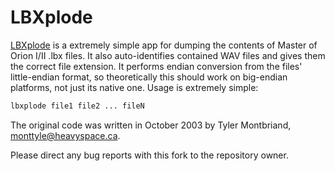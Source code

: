 # LBXplode

[LBXplode](http://burningsmell.org/lbxplode/) is a extremely simple app for dumping the contents of Master of Orion I/II .lbx files. It also auto-identifies contained WAV files and gives them the correct file extension. It performs endian conversion from the files' little-endian format, so theoretically this should work on big-endian platforms, not just its native one. Usage is extremely simple:

```sh
lbxplode file1 file2 ... fileN
```

The original code was written in October 2003 by Tyler Montbriand, [monttyle@heavyspace.ca](mailto:monttyle@heavyspace.ca).

Please direct any bug reports with this fork to the repository owner.
